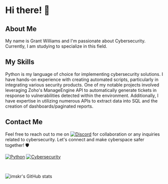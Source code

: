 # Hi there! 👋

## About Me
My name is Grant Williams and I'm passionate about Cybersecurity. Currently, I am studying to specialize in this field.

## My Skills
Python is my language of choice for implementing cybersecurity solutions. I have hands-on experience with creating automated scripts, particularly in integrating various security products. One of my notable projects involved leveraging Zoho's ManageEngine API to automatically generate tickets in response to vulnerabilities detected within the environment. Additionally, I have expertise in utilizing numerous APIs to extract data into SQL and the creation of dashboards/paginated reports.

## Contact Me
Feel free to reach out to me on [![Discord](https://img.shields.io/badge/Discord-7289DA?style=for-the-badge&logo=discord&logoColor=white)](https://discord.com/users/457224124775792640) for collaboration or any inquiries related to cybersecurity. Let's connect and make cyberspace safer together! 🛡️

[![Python](https://img.shields.io/badge/Python-3776AB?style=for-the-badge&logo=python&logoColor=white)](https://www.python.org/)
[![Cybersecurity](https://img.shields.io/badge/Cybersecurity-0088CC?style=for-the-badge)](https://en.wikipedia.org/wiki/Cybersecurity)

<br>

![imskr's GitHub stats](https://github-readme-stats.vercel.app/api?username=cyberdataint&theme=moltack&show_icons=true)

<br>
<!--
**cyberdataint/cyberdataint** is a ✨ _special_ ✨ repository because its `README.md` (this file) appears on your GitHub profile.

Here are some ideas to get you started:

- 🔭 I’m currently working on ...
- 🌱 I’m currently learning ...
- 👯 I’m looking to collaborate on ...
- 🤔 I’m looking for help with ...
- 💬 Ask me about ...
- 📫 How to reach me: ...
- 😄 Pronouns: ...
- ⚡ Fun fact: ...
-->
